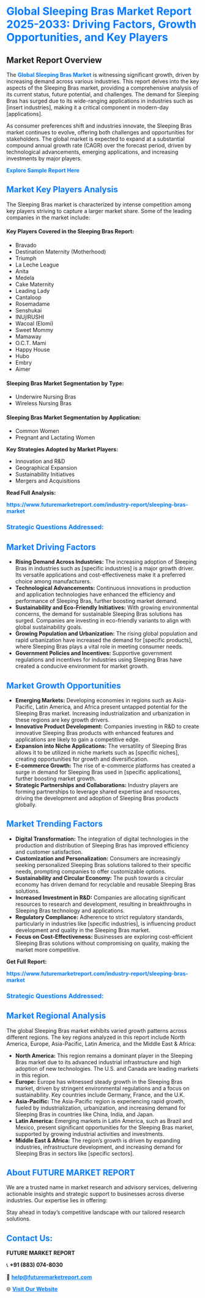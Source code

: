 <h1 style="color: #007BFF;">Global Sleeping Bras Market Report 2025-2033: Driving Factors, Growth Opportunities, and Key Players</h1>

<section id="overview">
<h2>Market Report Overview</h2>
<p>The <a href="https://www.futuremarketreport.com/industry-report/sleeping-bras-market" style="color: #007BFF; text-decoration: none;"><strong>Global Sleeping Bras Market</strong></a> is witnessing significant growth, driven by increasing demand across various industries. This report delves into the key aspects of the Sleeping Bras market, providing a comprehensive analysis of its current status, future potential, and challenges. The demand for Sleeping Bras has surged due to its wide-ranging applications in industries such as [insert industries], making it a critical component in modern-day [applications].</p>
<p>As consumer preferences shift and industries innovate, the Sleeping Bras market continues to evolve, offering both challenges and opportunities for stakeholders. The global market is expected to expand at a substantial compound annual growth rate (CAGR) over the forecast period, driven by technological advancements, emerging applications, and increasing investments by major players.</p>
</section>

<section id="overview">
<p><a href="https://www.futuremarketreport.com/request-sample/reportId=40801" style="color: #007BFF; text-decoration: none;"><strong>Explore Sample Report Here</strong></a></p>
</section>

<section id="key-players">
<h2 style="color: #007BFF;">Market Key Players Analysis</h2>
<p>The Sleeping Bras market is characterized by intense competition among key players striving to capture a larger market share. Some of the leading companies in the market include:</p>
<h4>Key Players Covered in the Sleeping Bras Report:</h4>
<ul><li>Bravado</li><li>Destination Maternity (Motherhood)</li><li>Triumph</li><li>La Leche League</li><li>Anita</li><li>Medela</li><li>Cake Maternity</li><li>Leading Lady</li><li>Cantaloop</li><li>Rosemadame</li><li>Senshukai</li><li>INUjIRUSHI</li><li>Wacoal (Elomi)</li><li>Sweet Mommy</li><li>Mamaway</li><li>O.C.T. Mami</li><li>Happy House</li><li>Hubo</li><li>Embry</li><li>Aimer</li></ul>
<h4>Sleeping Bras Market Segmentation by Type:</h4>
<ul><li>Underwire Nursing Bras</li><li>Wireless Nursing Bras</li></ul>

<h4>Sleeping Bras Market Segmentation by Application:</h4>
<ul><li>Common Women</li><li>Pregnant and Lactating Women</li></ul>
<p><strong>Key Strategies Adopted by Market Players:</strong></p>
<ul>
<li>Innovation and R&D</li>
<li>Geographical Expansion</li>
<li>Sustainability Initiatives</li>
<li>Mergers and Acquisitions</li>
</ul>
</section>

<section>
<p><strong>Read Full Analysis: </strong></p><a href="https://www.futuremarketreport.com/industry-report/sleeping-bras-market" style="color: #007BFF; text-decoration: none;"><strong>https://www.futuremarketreport.com/industry-report/sleeping-bras-market</strong></a>
<h3 style="color: #007BFF;">Strategic Questions Addressed:</h3>
</section>

<section id="driving-factors">
<h2 style="color: #007BFF;">Market Driving Factors</h2>
<ul>
<li><strong>Rising Demand Across Industries:</strong> The increasing adoption of Sleeping Bras in industries such as [specific industries] is a major growth driver. Its versatile applications and cost-effectiveness make it a preferred choice among manufacturers.</li>
<li><strong>Technological Advancements:</strong> Continuous innovations in production and application technologies have enhanced the efficiency and performance of Sleeping Bras, further boosting market demand.</li>
<li><strong>Sustainability and Eco-Friendly Initiatives:</strong> With growing environmental concerns, the demand for sustainable Sleeping Bras solutions has surged. Companies are investing in eco-friendly variants to align with global sustainability goals.</li>
<li><strong>Growing Population and Urbanization:</strong> The rising global population and rapid urbanization have increased the demand for [specific products], where Sleeping Bras plays a vital role in meeting consumer needs.</li>
<li><strong>Government Policies and Incentives:</strong> Supportive government regulations and incentives for industries using Sleeping Bras have created a conducive environment for market growth.</li>
</ul>
</section>

<section id="growth-opportunities">
<h2 style="color: #007BFF;">Market Growth Opportunities</h2>
<ul>
<li><strong>Emerging Markets:</strong> Developing economies in regions such as Asia-Pacific, Latin America, and Africa present untapped potential for the Sleeping Bras market. Increasing industrialization and urbanization in these regions are key growth drivers.</li>
<li><strong>Innovative Product Development:</strong> Companies investing in R&D to create innovative Sleeping Bras products with enhanced features and applications are likely to gain a competitive edge.</li>
<li><strong>Expansion into Niche Applications:</strong> The versatility of Sleeping Bras allows it to be utilized in niche markets such as [specific niches], creating opportunities for growth and diversification.</li>
<li><strong>E-commerce Growth:</strong> The rise of e-commerce platforms has created a surge in demand for Sleeping Bras used in [specific applications], further boosting market growth.</li>
<li><strong>Strategic Partnerships and Collaborations:</strong> Industry players are forming partnerships to leverage shared expertise and resources, driving the development and adoption of Sleeping Bras products globally.</li>
</ul>
</section>

<section id="trending-factors">
<h2 style="color: #007BFF;">Market Trending Factors</h2>
<ul>
<li><strong>Digital Transformation:</strong> The integration of digital technologies in the production and distribution of Sleeping Bras has improved efficiency and customer satisfaction.</li>
<li><strong>Customization and Personalization:</strong> Consumers are increasingly seeking personalized Sleeping Bras solutions tailored to their specific needs, prompting companies to offer customizable options.</li>
<li><strong>Sustainability and Circular Economy:</strong> The push towards a circular economy has driven demand for recyclable and reusable Sleeping Bras solutions.</li>
<li><strong>Increased Investment in R&D:</strong> Companies are allocating significant resources to research and development, resulting in breakthroughs in Sleeping Bras technology and applications.</li>
<li><strong>Regulatory Compliance:</strong> Adherence to strict regulatory standards, particularly in industries like [specific industries], is influencing product development and quality in the Sleeping Bras market.</li>
<li><strong>Focus on Cost-Effectiveness:</strong> Businesses are exploring cost-efficient Sleeping Bras solutions without compromising on quality, making the market more competitive.</li>
</ul>
</section>

<section>
<p><strong>Get Full Report: </strong></p><a href="https://www.futuremarketreport.com/industry-report/sleeping-bras-market" style="color: #007BFF; text-decoration: none;"><strong>https://www.futuremarketreport.com/industry-report/sleeping-bras-market</strong></a>
<h3 style="color: #007BFF;">Strategic Questions Addressed:</h3>
</section>


<section id="regional-analysis">
<h2 style="color: #007BFF;">Market Regional Analysis</h2>
<p>The global Sleeping Bras market exhibits varied growth patterns across different regions. The key regions analyzed in this report include North America, Europe, Asia-Pacific, Latin America, and the Middle East & Africa:</p>
<ul>
<li><strong>North America:</strong> This region remains a dominant player in the Sleeping Bras market due to its advanced industrial infrastructure and high adoption of new technologies. The U.S. and Canada are leading markets in this region.</li>
<li><strong>Europe:</strong> Europe has witnessed steady growth in the Sleeping Bras market, driven by stringent environmental regulations and a focus on sustainability. Key countries include Germany, France, and the U.K.</li>
<li><strong>Asia-Pacific:</strong> The Asia-Pacific region is experiencing rapid growth, fueled by industrialization, urbanization, and increasing demand for Sleeping Bras in countries like China, India, and Japan.</li>
<li><strong>Latin America:</strong> Emerging markets in Latin America, such as Brazil and Mexico, present significant opportunities for the Sleeping Bras market, supported by growing industrial activities and investments.</li>
<li><strong>Middle East & Africa:</strong> The region’s growth is driven by expanding industries, infrastructure development, and increasing demand for Sleeping Bras in sectors like [specific sectors].</li>
</ul>
</section>

<footer>
<h2 style="color: #007BFF;">About FUTURE MARKET REPORT</h2>
<p>We are a trusted name in market research and advisory services, delivering actionable insights and strategic support to businesses across diverse industries. Our expertise lies in offering:</p>

<p>Stay ahead in today’s competitive landscape with our tailored research solutions.</p>

<h2 style="color: #007BFF;">Contact Us:</h2>
<p><strong>FUTURE MARKET REPORT</strong></p>
<p>📞 <strong>+91 (883) 074-8030</strong></p>
<p>📧 <strong><a href="mailto:help@futuremarketreport.com" style="color: #007BFF;">help@futuremarketreport.com</a></strong></p>
<p>🌐 <strong><a href="https://www.futuremarketreport.com/" style="color: #007BFF;">Visit Our Website</a></strong></p>
</footer>